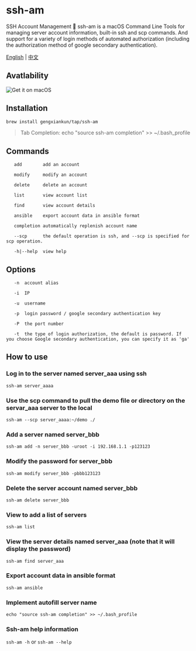 # ssh-am
SSH Account Management 
ssh-am is a macOS Command Line Tools for managing server account information, built-in ssh and scp commands. And support for a variety of login methods of automated authorization (including the authorization method of google secondary authentication).

[English](README.md) | [中文](README-zh.md)

## Avatlability
![Get it on macOS](http://jaywcjlove.github.io/sb/download/macos.svg)

## Installation
```bash
brew install gengxiankun/tap/ssh-am
```
> Tab Completion: echo "source ssh-am completion" >> ~/.bash_profile

## Commands

       add        add an account

       modify     modify an account

       delete     delete an account

       list       view account list

       find       view account details

       ansible    export account data in ansible format

       completion automatically replenish account name

       --scp      the default operation is ssh, and --scp is specified for scp operation.

       -h|--help  view help

## Options

       -n  account alias

       -i  IP

       -u  username

       -p  login password / google secondary authentication key

       -P  the port number

       -t  the type of login authorization, the default is password. If you choose Google secondary authentication, you can specify it as 'ga'

## How to use

### Log in to the server named server_aaa using ssh
`ssh-am server_aaaa`

### Use the scp command to pull the demo file or directory on the servar_aaa server to the local
`ssh-am --scp server_aaaa:~/demo ./`

### Add a server named server_bbb
`ssh-am add -n server_bbb -uroot -i 192.168.1.1 -p123123 `

### Modify the password for server_bbb
`ssh-am modify server_bbb -pbbb123123`

### Delete the server account named server_bbb
`ssh-am delete server_bbb`

### View to add a list of servers
`ssh-am list`

### View the server details named server_aaa (note that it will display the password)
`ssh-am find server_aaa`

### Export account data in ansible format
`ssh-am ansible`

### Implement autofill server name
`echo "source ssh-am completion" >> ~/.bash_profile`

### Ssh-am help information
`ssh-am -h` or `ssh-am --help`
